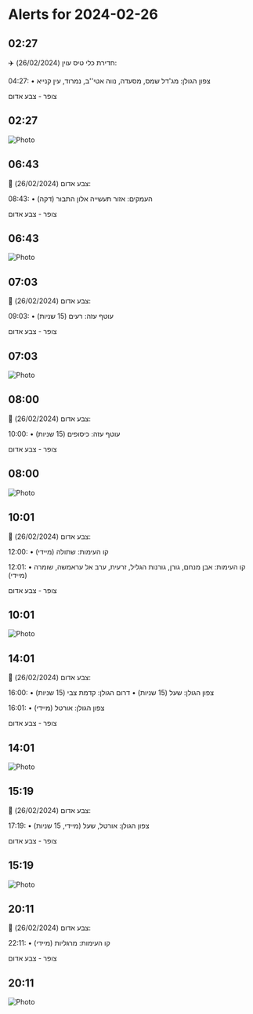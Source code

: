 # Alerts for 2024-02-26

## 02:27

✈️ חדירת כלי טיס עוין (26/02/2024):

04:27:
• צפון הגולן: מג'דל שמס, מסעדה, נווה אטי''ב, נמרוד, עין קנייא 

צופר - צבע אדום

## 02:27

![Photo](images/19559.jpg)

## 06:43

🔴 צבע אדום (26/02/2024):

08:43:
• העמקים: אזור תעשייה אלון התבור (דקה)

צופר - צבע אדום

## 06:43

![Photo](images/19561.jpg)

## 07:03

🔴 צבע אדום (26/02/2024):

09:03:
• עוטף עזה: רעים (15 שניות)

צופר - צבע אדום

## 07:03

![Photo](images/19563.jpg)

## 08:00

🔴 צבע אדום (26/02/2024):

10:00:
• עוטף עזה: כיסופים (15 שניות)

צופר - צבע אדום

## 08:00

![Photo](images/19565.jpg)

## 10:01

🔴 צבע אדום (26/02/2024):

12:00:
• קו העימות: שתולה (מיידי)

12:01:
• קו העימות: אבן מנחם, גורן, גורנות הגליל, זרעית, ערב אל עראמשה, שומרה (מיידי)

צופר - צבע אדום

## 10:01

![Photo](images/19569.jpg)

## 14:01

🔴 צבע אדום (26/02/2024):

16:00:
• צפון הגולן: שעל (15 שניות)
• דרום הגולן: קדמת צבי (15 שניות)

16:01:
• צפון הגולן: אורטל (מיידי)

צופר - צבע אדום

## 14:01

![Photo](images/19573.jpg)

## 15:19

🔴 צבע אדום (26/02/2024):

17:19:
• צפון הגולן: אורטל, שעל (מיידי, 15 שניות)

צופר - צבע אדום

## 15:19

![Photo](images/19575.jpg)

## 20:11

🔴 צבע אדום (26/02/2024):

22:11:
• קו העימות: מרגליות (מיידי)

צופר - צבע אדום

## 20:11

![Photo](images/19577.jpg)

